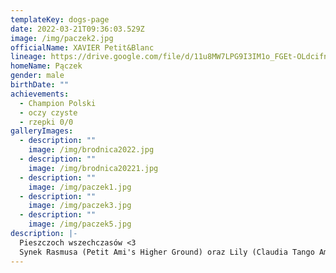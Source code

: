 ```yaml
---
templateKey: dogs-page
date: 2022-03-21T09:36:03.529Z
image: /img/paczek2.jpg
officialName: XAVIER Petit&Blanc
lineage: https://drive.google.com/file/d/11u8MW7LPG9I3IM1o_FGEt-OLdcifnBvQ/view?usp=sharing
homeName: Pączek
gender: male
birthDate: ""
achievements:
  - Champion Polski
  - oczy czyste
  - rzepki 0/0
galleryImages:
  - description: ""
    image: /img/brodnica2022.jpg
  - description: ""
    image: /img/brodnica20221.jpg
  - description: ""
    image: /img/paczek1.jpg
  - description: ""
    image: /img/paczek3.jpg
  - description: ""
    image: /img/paczek5.jpg
description: |-
  Pieszczoch wszechczasów <3
  Synek Rasmusa (Petit Ami's Higher Ground) oraz Lily (Claudia Tango Amore).
---
```

